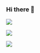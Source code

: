 ### Hi there 👋

<a href="https://tobegod.tistory.com/" target="_blank"><img src="https://img.shields.io/badge/Blog-e95220?style=flat-square&logo=Tistory&logoColor=white"/></a>

<a href="https://www.notion.so/4-e6eee8e8248e45b1b14522d768b9f41d" target="_blank"><img src="https://img.shields.io/badge/사전스터디 4조-faf2da?style=flat-square&logo=Notion&logoColor=black"/></a>

<a href="https://gmail.com/" target="_blank"><img src="https://img.shields.io/badge/Gmail-#EA4335?style=flat-square&logo=Gmail&logoColor=white"/></a>
